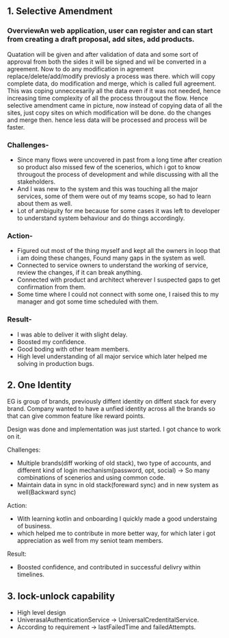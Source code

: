 ## 1. Selective Amendment
### OverviewAn web application, user can register and can start from creating a draft proposal, add sites, add products.
Quatation will be given and after validation of data and some sort of approval from both the sides it will be signed and wil be converted in a agreement.
Now to do any modification in agrement replace/delete/add/modify previosly a process was there.
which will copy complete data, do modification and merge, which is called full agreement.
This was coping unneccesarily all the data even if it was not needed, hence increasing time complexity of all the process througout the flow.
Hence selective amendment came in picture, now instead of copying data of all the sites, just copy sites on which modification will be done.
do the changes and merge then. hence less data will be processed and process will be faster.

### Challenges-
* Since many flows were uncovered in past from a long time after creation so product also missed few of the scenerios, which i got to know througout the process of development and while discussing with all the stakeholders.
* And I was new to the system and this was touching all the major services, some of them were out of my teams scope, so had to learn about them as well.
* Lot of ambiguity for me because for some cases it was left to developer to understand system behaviour and do things accordingly.

### Action-
* Figured out most of the thing myself and kept all the owners in loop that i am doing these changes, Found many gaps in the system as well.
* Connected to service owners to understand the working of service, review the changes, if it can break anything. 
* Connected with product and architect wherever I suspected gaps to get confirmation from them.
* Some time where I could not connect with some one, I raised this to my manager and got some time scheduled with them.

### Result-
* I was able to deliver it with slight delay.
* Boosted my confidence.
* Good boding with other team members.
* High level understanding of all major service which later helped me solving in production bugs.

## 2. One Identity
EG is group of brands, previously diffent identity on diffent stack for every brand.
Company wanted to have a unfied identity across all the brands so that can give common feature like reward points.

Design was done and implementation was just started.
I got chance to work on it.

Challenges:
* Multiple brands(diff working of old stack), two type of accounts, and different kind  of login mechanism(password, opt, social) -> So many combinations of scenerios and using common code.
* Maintain data in sync in old stack(foreward sync) and in new system as well(Backward sync)

Action: 
* With learning kotlin and onboarding I quickly made a good understaing of business.
* which helped me to contribute in more better way, for which later i got appreciation as well from my seniot team members.

Result:
* Boosted confidence, and contributed in successful delivry within timelines.

## 3. lock-unlock capability
* High level design
* UniverasalAuthenticationService -> UniversalCredentitalService.
* According to requirement -> lastFailedTime and failedAttempts.
